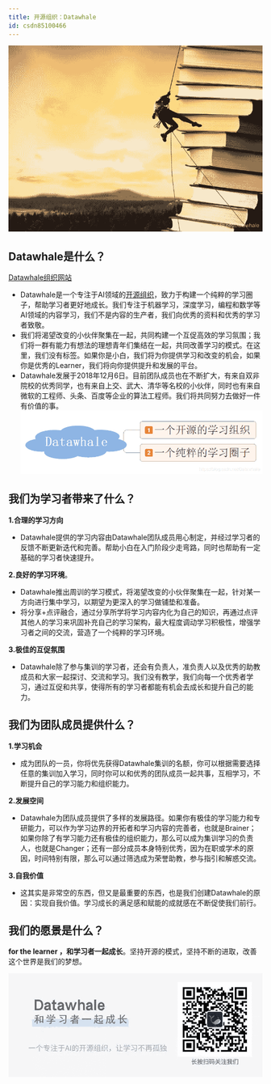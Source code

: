 ```yaml
---
title: 开源组织：Datawhale
id: csdn85100466
---
```


![在这里插入图片描述](../img/5adb88dea0e805bd135444d2378aebda.png)

## Datawhale是什么？

[Datawhale组织网站](https://datawhale.club/)

*   Datawhale是一个专注于AI领域的[开源组织](http://www.datawhale.club/)，致力于构建一个纯粹的学习圈子，帮助学习者更好地成长。我们专注于机器学习，深度学习，编程和数学等AI领域的内容学习，我们不是内容的生产者，我们向优秀的资料和优秀的学习者致敬。
*   我们将渴望改变的小伙伴聚集在一起，共同构建一个互促高效的学习氛围；我们将一群有能力有想法的理想青年们集结在一起，共同改善学习的模式。在这里，我们没有标签。如果你是小白，我们将为你提供学习和改变的机会，如果你是优秀的Learner，我们将向你提供提升和发展的平台。
*   Datawhale发展于2018年12月6日。目前团队成员也在不断扩大，有来自双非院校的优秀同学，也有来自上交、武大、清华等名校的小伙伴，同时也有来自微软的工程师、头条、百度等企业的算法工程师。我们将共同努力去做好一件有价值的事。
    ![在这里插入图片描述](../img/0e710606be742ae5f398017c6d688f7b.png)

## 我们为学习者带来了什么？

**1.合理的学习方向**

*   Datawhale提供的学习内容由Datawhale团队成员用心制定，并经过学习者的反馈不断更新迭代和完善。帮助小白在入门阶段少走弯路，同时也帮助有一定基础的学习者快速提升。

**2.良好的学习环境**。

*   Datawhale推出周训的学习模式，将渴望改变的小伙伴聚集在一起，针对某一方向进行集中学习，以期望为更深入的学习做铺垫和准备。
*   将分享+点评融合，通过分享所学将学习内容内化为自己的知识，再通过点评其他人的学习来巩固补充自己的学习架构，最大程度调动学习积极性，增强学习者之间的交流，营造了一个纯粹的学习环境。

**3.极佳的互促氛围**

*   Datawhale除了参与集训的学习者，还会有负责人，准负责人以及优秀的助教成员和大家一起探讨、交流和学习。我们没有教学，我们向每一个优秀者学习，通过互促和共享，使得所有的学习者都能有机会去成长和提升自己的能力。

## 我们为团队成员提供什么？

**1.学习机会**

*   成为团队的一员，你将优先获得Datawhale集训的名额，你可以根据需要选择任意的集训加入学习，同时你可以和优秀的团队成员一起共事，互相学习，不断提升自己的学习能力和组织能力。

**2.发展空间**

*   Datawhale为团队成员提供了多样的发展路径。如果你有极佳的学习能力和专研能力，可以作为学习边界的开拓者和学习内容的完善者，也就是Brainer；如果你除了有学习能力还有极佳的组织能力，那么可以成为集训学习的负责人，也就是Changer；还有一部分成员本身特别优秀，因为在职或学术的原因，时间特别有限，那么可以通过筛选成为荣誉助教，参与指引和解惑交流。

**3.自我价值**

*   这其实是非常空的东西，但又是最重要的东西，也是我们创建Datawhale的原因：实现自我价值。学习成长的满足感和赋能的成就感在不断促使我们前行。

## 我们的愿景是什么？

**for the learner ，和学习者一起成长**。坚持开源的模式，坚持不断的进取，改善这个世界是我们的梦想。

![](../img/8186600a4e94ea304bad7c5a4b26ec78.png)